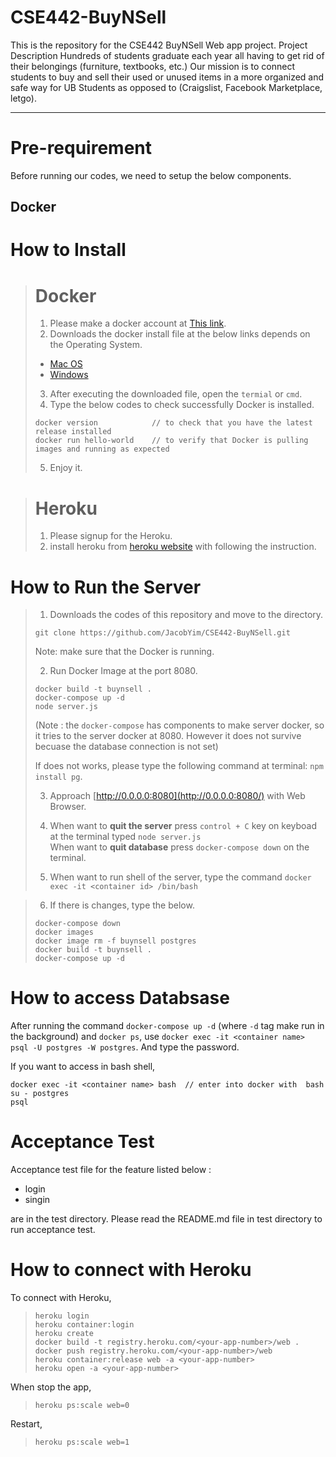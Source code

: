 # CSE442-BuyNSell
This is the repository for the CSE442 BuyNSell Web app project.
Project Description 
Hundreds of students graduate each year all having to get rid of their belongings (furniture, textbooks, etc.) Our mission is to connect students to buy and sell their used or unused items in a more organized and safe way for UB Students as opposed to (Craigslist, Facebook Marketplace, letgo).  

---
# Pre-requirement #

Before running our codes, we need to setup the below components.

## Docker ##

# How to Install #

> # Docker #   
> 1. Please make a docker account at [This link](https://hub.docker.com/signup).
> 2. Downloads the docker install file at the below links depends on the Operating System.  
> 
> * [Mac OS](https://hub.docker.com/editions/community/docker-ce-desktop-mac) 
> * [Windows](https://hub.docker.com/editions/community/docker-ce-desktop-windows) 
>  
> 3. After executing the downloaded file, open the `termial` or `cmd`.
> 4. Type the below codes to check successfully Docker is installed.
> ```
> docker version            // to check that you have the latest release installed
> docker run hello-world    // to verify that Docker is pulling images and running as expected
>```  
> 5. Enjoy it.

> # Heroku #
> 1. Please signup for the Heroku.
> 2. install heroku from [heroku website](https://devcenter.heroku.com/articles/heroku-cli#download-and-install) with following the instruction. 

# How to Run the Server #

> 1. Downloads the codes of this repository and move to the directory.  
> ```
> git clone https://github.com/JacobYim/CSE442-BuyNSell.git
> ```
> Note: make sure that the Docker is running.
>
> 2. Run Docker Image at the port 8080.
> ```
> docker build -t buynsell .
> docker-compose up -d
> node server.js
> ```
> (Note : the `docker-compose` has components to make server docker, so it tries to the server docker at 8080. However it does not survive becuase the database connection is not set)
>
> If does not works, please type the following command at terminal: `npm install pg`.
> 
> 3. Approach [http://0.0.0.0:8080](http://0.0.0.0:8080/) with Web Browser.
> 
> 4. When want to **quit the server** press `control + C` key on keyboad at the terminal typed `node server.js`  
>    When want to **quit database** press `docker-compose down` on the terminal. 
> 
> 5. When want to run shell of the server, type the command `docker exec -it <container id> /bin/bash`

> 6. If there is changes, type the below.
> ```
> docker-compose down
> docker images
> docker image rm -f buynsell postgres
> docker build -t buynsell .
> docker-compose up -d
> ```

# How to access Databsase 
After running the command `docker-compose up -d` (where `-d` tag make run in the background) and `docker ps`,
use `docker exec -it <container name> psql -U postgres -W postgres`. And type the password.

If you want to access in bash shell,
```
docker exec -it <container name> bash  // enter into docker with  bash
su - postgres
psql
```

# Acceptance Test
Acceptance test file for the feature listed below :
- login
- singin

are in the test directory. Please read the README.md file in test directory to run acceptance test.

# How to connect with Heroku
 To connect with Heroku,
> 
> `heroku login`  
> `heroku container:login`  
> `heroku create`  
> `docker build -t registry.heroku.com/<your-app-number>/web .`  
> `docker push registry.heroku.com/<your-app-number>/web`  
> `heroku container:release web -a <your-app-number>`  
> `heroku open -a <your-app-number>`  
> 

When stop the app,
> 
> `heroku ps:scale web=0`
> 
Restart,
> 
> `heroku ps:scale web=1`
> 